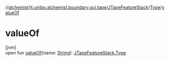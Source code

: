 //[alchemist](../../../../index.md)/[it.unibo.alchemist.boundary.gui.tape](../../index.md)/[JTapeFeatureStack](../index.md)/[Type](index.md)/[valueOf](value-of.md)

# valueOf

[jvm]\
open fun [valueOf](value-of.md)(name: [String](https://docs.oracle.com/javase/8/docs/api/java/lang/String.html)): [JTapeFeatureStack.Type](index.md)
